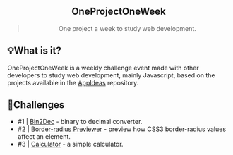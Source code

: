<h2 align="center">OneProjectOneWeek</h2>
<blockquote align="center">One project a week to study web development.</blockquote>

## 💡What is it?
OneProjectOneWeek is a weekly challenge event made with other developers to study web development, mainly Javascript, based on the projects available in the [AppIdeas](https://github.com/florinpop17/app-ideas) repository.

## 📂Challenges
- #1 | [Bin2Dec](https://challenge1-bin2dec.netlify.app/) - binary to decimal converter.
- #2 | [Border-radius Previewer](https://challenge2-borderradiuspreviewer.netlify.app/) - preview how CSS3 border-radius values affect an element.
- #3 | [Calculator](https://challenge3-calculator.netlify.app/) - a simple calculator.
